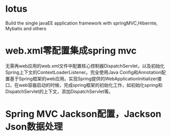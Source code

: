 # lotus
Build the single javaEE application framework with springMVC,Hibernte, Mybatis and others

# web.xml零配置集成spring mvc
无需再web应用的web.xml文件中配置核心控制器DispatchServlet，以及初始化Spring上下文的ContextLoaderListener。完全使用Java Config和Annotation配置基于Spring框架的web应用。实现Spring提供的WebApplicationInitializer接口，在web容器启动的时候，完成spring框架的初始化工作，如初始化spring和DispatchServlet的上下文，添加DispatchServlet等。

# Spring MVC Jackson配置，Jackson Json数据处理
